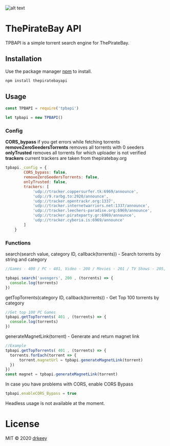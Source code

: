 ![alt text](tpb.png)

# ThePirateBay API
TPBAPI is a simple torrent search engine for ThePirateBay.

## Installation

Use the package manager [npm](https://www.npmjs.com/) to install.

```bash
npm install thepiratebayapi
```
## Usage


```javascript
const TPBAPI = require('tpbapi')

let tpbapi = new TPBAPI()
```

### Config
<b>CORS_bypass</b> if you get errors while fetching torrents
 <br />
<b>removeZeroSeedersTorrents</b> removes all torrents with 0 seeders <br />
<b>onlyTrusted</b> removes all torrents for which uploader is not verified <br />
<b>trackers</b> current trackers are taken from thepiratebay.org <br />

```javascript
tpbapi._config = {
        CORS_bypass: false,
        removeZeroSeedersTorrents: false,
        onlyTrusted: false,
        trackers: [
            'udp://tracker.coppersurfer.tk:6969/announce',
            'udp://9.rarbg.to:2920/announce',
            'udp://tracker.opentrackr.org:1337',
            'udp://tracker.internetwarriors.net:1337/announce',
            'udp://tracker.leechers-paradise.org:6969/announce',
            'udp://tracker.pirateparty.gr:6969/announce',
            'udp://tracker.cyberia.is:6969/announce'
        ]
    }
```

### Functions
search(search value, category ID, callback(torrents)) - Search torrents by string and category
```js
//Games - 400 / PC - 401, Video - 200 / Movies - 201 / TV Shows - 205, Audio - 100 / Music - 101, Applications - 300....

tpbapi.search('avengers', 200 , (torrents) => {
  console.log(torrents)
})
```
getTopTorrents(category ID, callback(torrents)) - Get Top 100 torrents by category
```js
//Get top 100 PC Games
tpbapi.getTopTorrents( 401 , (torrents) => {
  console.log(torrents)
})
```

generateMagnetLink(torrent) - Generate and return magnet link
```js
//Example
tpbapi.getTopTorrents( 401 , (torrents) => {
  torrents.forEach(torrent => {
      torrent.magnetUrl = tpbapi.generateMagnetLink(torrent)
  })
})
const magnet = tpbapi.generateMagnetLink(torrent)
```

In case you have problems with CORS, enable CORS Bypass
```js
tpbapi.enableCORS_Bypass = true
```

Headless usage is not available at the moment.


# License
MIT © 2020 [drkeey](https://github.com/drkeey)